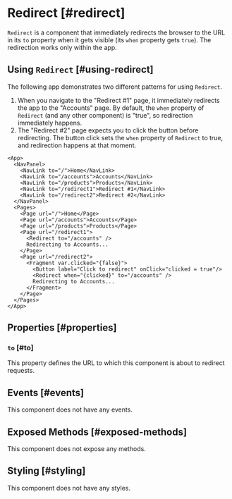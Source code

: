 # Redirect [#redirect]

`Redirect` is a component that immediately redirects the browser to the URL in its `to` property when it gets visible (its `when` property gets `true`). The redirection works only within the app.

## Using `Redirect` [#using-redirect]

The following app demonstrates two different patterns for using `Redirect`.

1. When you navigate to the "Redirect #1" page, it immediately redirects the app to the "Accounts" page. By default, the  `when` property of `Redirect` (and any other component) is "true", so redirection immediately happens.
2. The "Redirect #2" page expects you to click the button before redirecting. The button click sets the `when` property of `Redirect` to true, and redirection happens at that moment.

```xmlui-pg copy {14, 20} display name="Example: providing children" height="170px"
<App>
  <NavPanel>
    <NavLink to="/">Home</NavLink>
    <NavLink to="/accounts">Accounts</NavLink>
    <NavLink to="/products">Products</NavLink>
    <NavLink to="/redirect1">Redirect #1</NavLink>
    <NavLink to="/redirect2">Redirect #2</NavLink>
  </NavPanel>
  <Pages>
    <Page url="/">Home</Page>
    <Page url="/accounts">Accounts</Page>
    <Page url="/products">Products</Page>
    <Page url="/redirect1">
      <Redirect to="/accounts" />
      Redirecting to Accounts...
    </Page>
    <Page url="/redirect2">
      <Fragment var.clicked="{false}">
        <Button label="Click to redirect" onClick="clicked = true"/>
        <Redirect when="{clicked}" to="/accounts" />
        Redirecting to Accounts...
      </Fragment>
    </Page>
  </Pages>
</App>
```

## Properties [#properties]

### `to` [#to]

This property defines the URL to which this component is about to redirect requests.

## Events [#events]

This component does not have any events.

## Exposed Methods [#exposed-methods]

This component does not expose any methods.

## Styling [#styling]

This component does not have any styles.
